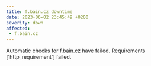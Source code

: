 ```yaml
---
title: f.bain.cz downtime
date: 2023-06-02 23:45:49 +0200
severity: down
affected:
 - f.bain.cz
---
```

Automatic checks for f.bain.cz have failed. Requirements ['http_requirement'] failed.
